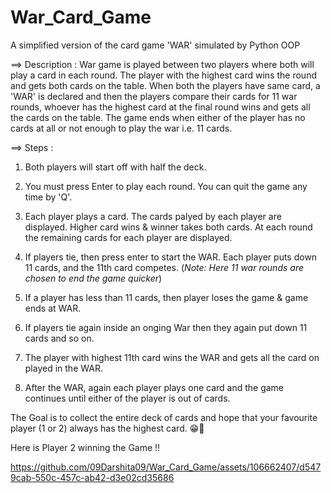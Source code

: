 # War_Card_Game
A simplified version of the card game 'WAR' simulated by Python OOP

==> Description : War game is played between two players where both will play a card in each round. The player with the highest card wins the round and gets both cards on the table. When both the players have same card, a 'WAR' is declared and then the players compare their cards for 11 war rounds, whoever has the highest card at the final round wins and gets all the cards on the table. The game ends when either of the player has no cards at all or not enough to play the war i.e. 11 cards.

==> Steps :
1. Both players will start off with half the deck.

2. You must press Enter to play each round. You can quit the game any time by 'Q'.

3. Each player plays a card. The cards palyed by each player are displayed. Higher card wins & winner takes both cards. At each round the remaining cards for each player are displayed.

4. If players tie, then press enter to start the WAR. Each player puts down 11 cards, and the 11th card competes. (_Note: Here 11 war rounds are chosen to end the game quicker_) 

5. If a player has less than 11 cards, then player loses the game & game ends at WAR.

6. If players tie again inside an onging War then they again put down 11 cards and so on.

7. The player with highest 11th card wins the WAR and gets all the card on played in the WAR.

8. After the WAR, again each player plays one card and the game continues until either of the player is out of cards. 
  
The Goal is to collect the entire deck of cards and hope that your favourite player (1 or 2) always has the highest card. 😁🤞

Here is Player 2 winning the Game !!



https://github.com/09Darshita09/War_Card_Game/assets/106662407/d5479cab-550c-457c-ab42-d3e02cd35686

